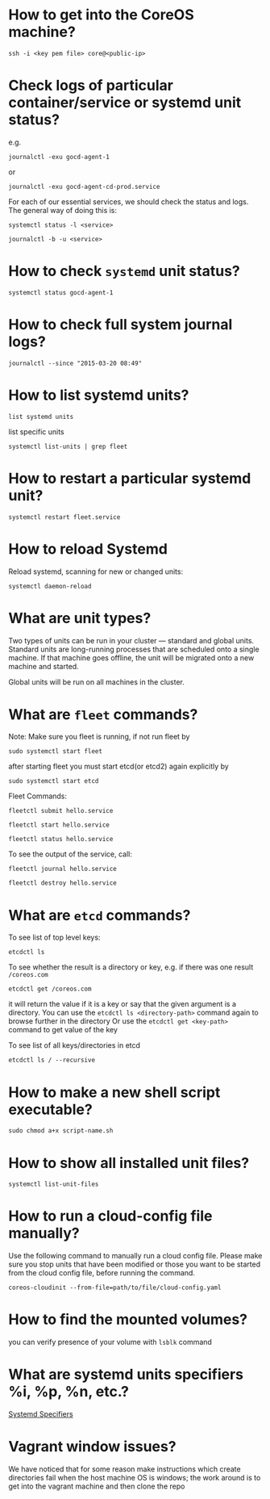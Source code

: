 # How to get into the CoreOS machine?

```
ssh -i <key pem file> core@<public-ip>
```

# Check logs of particular container/service or systemd unit status?

e.g.

```
journalctl -exu gocd-agent-1
```

or

```
journalctl -exu gocd-agent-cd-prod.service
```

For each of our essential services, we should check the status and logs. The general way of doing this is:

```
systemctl status -l <service>
```

```
journalctl -b -u <service>
```

# How to check `systemd` unit status?

```
systemctl status gocd-agent-1
```

# How to check full system journal logs?

```
journalctl --since "2015-03-20 08:49"
```

# How to list systemd units?

```
list systemd units
```

list specific units

```
systemctl list-units | grep fleet
```

# How to restart a particular systemd unit?

```
systemctl restart fleet.service
```

# How to reload Systemd

Reload systemd, scanning for new or changed units:
```
systemctl daemon-reload
```


# What are unit types?


Two types of units can be run in your cluster — standard and global units. Standard units are long-running processes that are scheduled onto a single machine. If that machine goes offline, the unit will be migrated onto a new machine and started.

Global units will be run on all machines in the cluster.

# What are `fleet` commands?

Note: Make sure you fleet is running, if not
run fleet by 
```
sudo systemctl start fleet
```

after starting fleet you must start etcd(or etcd2) again explicitly by
```
sudo systemctl start etcd
```

Fleet Commands: 
```
fleetctl submit hello.service
```

```
fleetctl start hello.service
```

```
fleetctl status hello.service
```

To see the output of the service, call:
```
fleetctl journal hello.service
```

```
fleetctl destroy hello.service
```
# What are `etcd` commands?

To see list of top level keys:
```
etcdctl ls
```

To see whether the result is a directory or key, e.g. if there was one result `/coreos.com`
```
etcdctl get /coreos.com
```
it will return the value if it is a key or say that the given argument is a directory.
You can use the `etcdctl ls <directory-path>` command again to browse further in the directory 
Or use the `etcdctl get <key-path>` command to get value of the key 

To see list of all keys/directories in etcd
```
etcdctl ls / --recursive
```
# How to make a new shell script executable?

```
sudo chmod a+x script-name.sh
```

# How to show all installed unit files?

```
systemctl list-unit-files
```
# How to run a cloud-config file manually?

Use the following command to manually run a cloud config file.
Please make sure you stop units that have been modified or those you want to be started from the cloud config file, before running the command.
```
coreos-cloudinit --from-file=path/to/file/cloud-config.yaml
```
# How to find the mounted volumes?

you can verify presence of your volume with `lsblk` command

# What are systemd units specifiers %i, %p, %n, etc.?

[Systemd Specifiers](https://www.freedesktop.org/software/systemd/man/systemd.unit.html#Specifiers)

# Vagrant window issues?

We have noticed that for some reason make instructions which create directories fail when the host machine OS is windows; the work around is to get into the vagrant machine and then clone the repo

 
